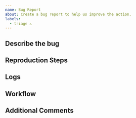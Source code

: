 ```yaml
---
name: Bug Report
about: Create a bug report to help us improve the action.
labels:
  - triage ⚠️
---
```


<!-- Please check the Q&A before posting an issue: https://github.com/JamesIves/fetch-api-data-action/discussions/categories/q-a -->

## Describe the bug
<!-- Please provide a clear and concise description of what the bug is. -->

## Reproduction Steps
<!-- Steps to reproduce the behavior. -->

## Logs
<!-- Please provide your deployment logs. If the error message isn't revealing the problem please set ACTIONS_STEP_DEBUG to true in your repository's secrets menu and run the workflow again. -->

## Workflow
<!-- Please provide a link or snippet of your workflow yml file. -->

## Additional Comments
<!--Add any other context about the problem here. -->
